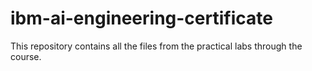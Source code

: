 # ibm-ai-engineering-certificate
This repository contains all the files from the practical labs through the course.
